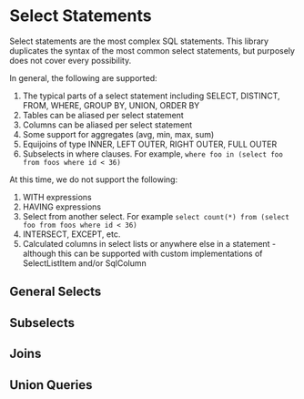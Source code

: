 # Select Statements

Select statements are the most complex SQL statements.  This library duplicates the syntax of the most common
select statements, but purposely does not cover every possibility.

In general, the following are supported:

1. The typical parts of a select statement including SELECT, DISTINCT, FROM, WHERE, GROUP BY, UNION,
   ORDER BY
2. Tables can be aliased per select statement
3. Columns can be aliased per select statement
4. Some support for aggregates (avg, min, max, sum)
5. Equijoins of type INNER, LEFT OUTER, RIGHT OUTER, FULL OUTER
6. Subselects in where clauses.  For example, `where foo in (select foo from foos where id < 36)` 

At this time, we do not support the following:

1. WITH expressions
2. HAVING expressions
3. Select from another select.  For example `select count(*) from (select foo from foos where id < 36)`
4. INTERSECT, EXCEPT, etc.
5. Calculated columns in select lists or anywhere else in a statement - although this can be supported with
   custom implementations of SelectListItem and/or SqlColumn


## General Selects

## Subselects

## Joins

## Union Queries

